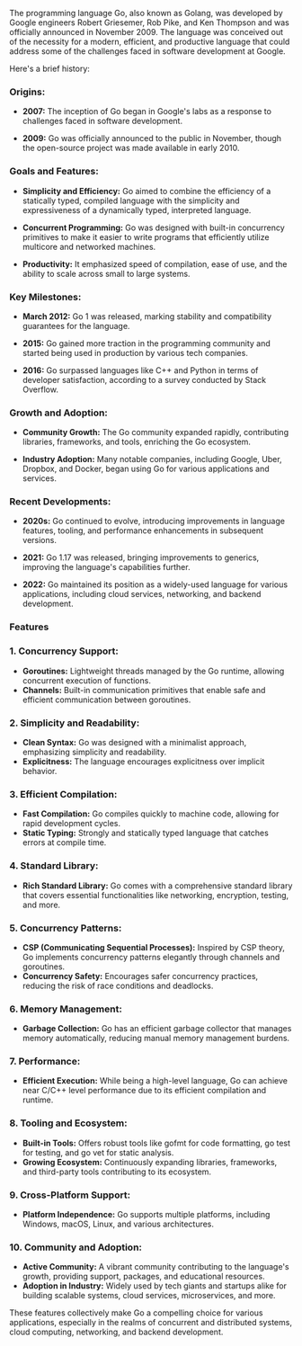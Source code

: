 The programming language Go, also known as Golang, was developed by Google engineers Robert Griesemer, Rob Pike, and Ken Thompson and was officially announced in November 2009. The language was conceived out of the necessity for a modern, efficient, and productive language that could address some of the challenges faced in software development at Google.

Here's a brief history:

### Origins:

- **2007:** The inception of Go began in Google's labs as a response to challenges faced in software development.
  
- **2009:** Go was officially announced to the public in November, though the open-source project was made available in early 2010.

### Goals and Features:

- **Simplicity and Efficiency:** Go aimed to combine the efficiency of a statically typed, compiled language with the simplicity and expressiveness of a dynamically typed, interpreted language.

- **Concurrent Programming:** Go was designed with built-in concurrency primitives to make it easier to write programs that efficiently utilize multicore and networked machines.

- **Productivity:** It emphasized speed of compilation, ease of use, and the ability to scale across small to large systems.

### Key Milestones:

- **March 2012:** Go 1 was released, marking stability and compatibility guarantees for the language.

- **2015:** Go gained more traction in the programming community and started being used in production by various tech companies.

- **2016:** Go surpassed languages like C++ and Python in terms of developer satisfaction, according to a survey conducted by Stack Overflow.

### Growth and Adoption:

- **Community Growth:** The Go community expanded rapidly, contributing libraries, frameworks, and tools, enriching the Go ecosystem.

- **Industry Adoption:** Many notable companies, including Google, Uber, Dropbox, and Docker, began using Go for various applications and services.

### Recent Developments:

- **2020s:** Go continued to evolve, introducing improvements in language features, tooling, and performance enhancements in subsequent versions.

- **2021:** Go 1.17 was released, bringing improvements to generics, improving the language's capabilities further.

- **2022:** Go maintained its position as a widely-used language for various applications, including cloud services, networking, and backend development.

### Features

### 1. **Concurrency Support:**
   - **Goroutines:** Lightweight threads managed by the Go runtime, allowing concurrent execution of functions.
   - **Channels:** Built-in communication primitives that enable safe and efficient communication between goroutines.

### 2. **Simplicity and Readability:**
   - **Clean Syntax:** Go was designed with a minimalist approach, emphasizing simplicity and readability.
   - **Explicitness:** The language encourages explicitness over implicit behavior.

### 3. **Efficient Compilation:**
   - **Fast Compilation:** Go compiles quickly to machine code, allowing for rapid development cycles.
   - **Static Typing:** Strongly and statically typed language that catches errors at compile time.

### 4. **Standard Library:**
   - **Rich Standard Library:** Go comes with a comprehensive standard library that covers essential functionalities like networking, encryption, testing, and more.

### 5. **Concurrency Patterns:**
   - **CSP (Communicating Sequential Processes):** Inspired by CSP theory, Go implements concurrency patterns elegantly through channels and goroutines.
   - **Concurrency Safety:** Encourages safer concurrency practices, reducing the risk of race conditions and deadlocks.

### 6. **Memory Management:**
   - **Garbage Collection:** Go has an efficient garbage collector that manages memory automatically, reducing manual memory management burdens.

### 7. **Performance:**
   - **Efficient Execution:** While being a high-level language, Go can achieve near C/C++ level performance due to its efficient compilation and runtime.

### 8. **Tooling and Ecosystem:**
   - **Built-in Tools:** Offers robust tools like gofmt for code formatting, go test for testing, and go vet for static analysis.
   - **Growing Ecosystem:** Continuously expanding libraries, frameworks, and third-party tools contributing to its ecosystem.

### 9. **Cross-Platform Support:**
   - **Platform Independence:** Go supports multiple platforms, including Windows, macOS, Linux, and various architectures.

### 10. **Community and Adoption:**
   - **Active Community:** A vibrant community contributing to the language's growth, providing support, packages, and educational resources.
   - **Adoption in Industry:** Widely used by tech giants and startups alike for building scalable systems, cloud services, microservices, and more.

These features collectively make Go a compelling choice for various applications, especially in the realms of concurrent and distributed systems, cloud computing, networking, and backend development.
